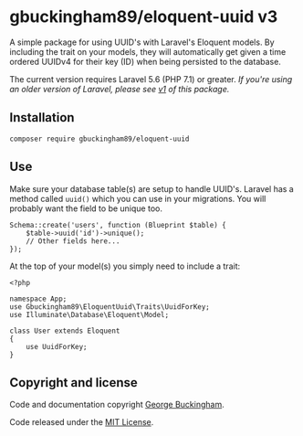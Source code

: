 # gbuckingham89/eloquent-uuid v3

A simple package for using UUID's with Laravel's Eloquent models. By including the trait on your models, they will automatically get given a time ordered UUIDv4 for their key (ID) when being persisted to the database.

The current version requires Laravel 5.6 (PHP 7.1) or greater. *If you're using an older version of Laravel, please see [v1](https://github.com/gbuckingham89/eloquent-uuid/tree/1.0.1) of this package.*

## Installation

	composer require gbuckingham89/eloquent-uuid

## Use

Make sure your database table(s) are setup to handle UUID's. Laravel has a  method called `uuid()` which you can use in your migrations. You will probably want the field to be unique too.

    Schema::create('users', function (Blueprint $table) {
        $table->uuid('id')->unique();
        // Other fields here...
    });

At the top of your model(s) you simply need to include a trait:

    <?php

    namespace App;
    use Gbuckingham89\EloquentUuid\Traits\UuidForKey;
    use Illuminate\Database\Eloquent\Model;

    class User extends Eloquent
    {
        use UuidForKey;
    }

## Copyright and license

Code and documentation copyright [George Buckingham](https://www.georgebuckingham.com). 

Code released under the [MIT License](https://github.com/gbuckingham89/eloquent-uuid/blob/master/LICENSE).
